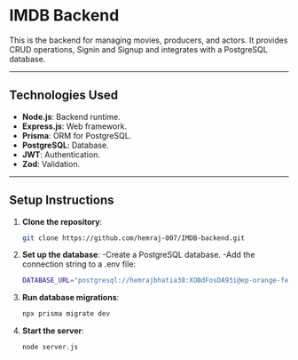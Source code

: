 # **IMDB Backend**

This is the backend for managing movies, producers, and actors. It provides CRUD operations, Signin and Signup and integrates with a PostgreSQL database.

---

## **Technologies Used**
- **Node.js**: Backend runtime.
- **Express.js**: Web framework.
- **Prisma**: ORM for PostgreSQL.
- **PostgreSQL**: Database.
- **JWT**: Authentication.
- **Zod**: Validation.

---

## **Setup Instructions**

1. **Clone the repository**:
   ```bash
   git clone https://github.com/hemraj-007/IMDB-backend.git

2. **Set up the database**:
   -Create a PostgreSQL database.
   -Add the connection string to a .env file:
   ```bash
   DATABASE_URL="postgresql://hemrajbhatia38:XOBdFosDA93i@ep-orange-feather-a5ll62xs.us-east-2.aws.neon.tech/movieDb?sslmode=require"

3. **Run database migrations**:
   ```bash
   npx prisma migrate dev

4. **Start the server**:
   ```bash
   node server.js

